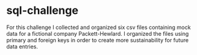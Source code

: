 # sql-challenge

For this challenge I collected and organized six csv files containing mock data for a fictional company Packett-Hewlard.
I organized the files using primary and foreign keys in order to create more sustainability for future data entries.

